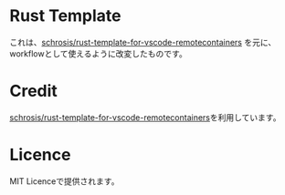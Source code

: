 # Rust Template
これは、[schrosis/rust-template-for-vscode-remotecontainers](https://github.com/schrosis/rust-template-for-vscode-remotecontainers) を元に、workflowとして使えるように改変したものです。
# Credit
[schrosis/rust-template-for-vscode-remotecontainers](https://github.com/schrosis/rust-template-for-vscode-remotecontainers)を利用しています。
# Licence
MIT Licenceで提供されます。
